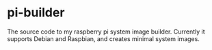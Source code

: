 pi-builder
==========

The source code to my raspberry pi system image builder. Currently it supports Debian and Raspbian, and creates minimal system images.
